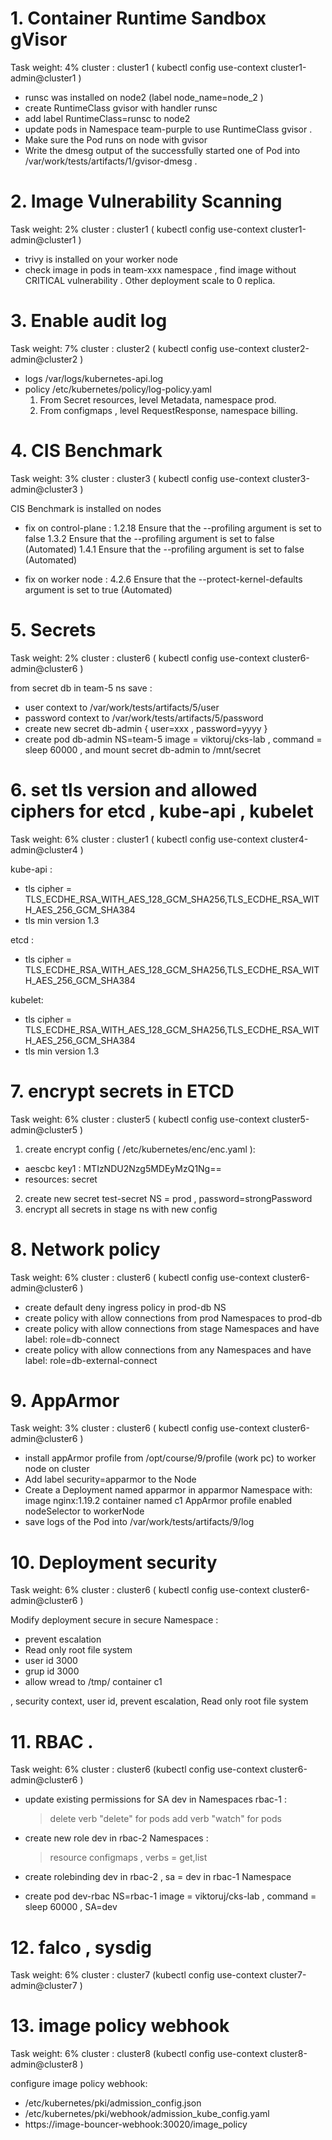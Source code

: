 # 1.  Container Runtime Sandbox gVisor
Task weight: 4%
cluster : cluster1 (  kubectl config use-context   cluster1-admin@cluster1   )

- runsc was  installed on node2 (label  node_name=node_2 )
- create RuntimeClass  gvisor with handler runsc
- add label RuntimeClass=runsc  to node2  
- update pods in Namespace team-purple to use  RuntimeClass  gvisor .
- Make sure the Pod runs on node with gvisor  
- Write the dmesg output of the successfully started one of Pod into /var/work/tests/artifacts/1/gvisor-dmesg .

# 2. Image Vulnerability Scanning
Task weight: 2%
cluster : cluster1 (  kubectl config use-context   cluster1-admin@cluster1   )
- trivy is installed on your worker node
- check image in pods  in team-xxx namespace  , find image  without CRITICAL vulnerability . Other deployment scale to 0 replica.

# 3. Enable audit log 
Task weight: 7%
cluster : cluster2 (  kubectl config use-context   cluster2-admin@cluster2 )
- logs  /var/logs/kubernetes-api.log
- policy /etc/kubernetes/policy/log-policy.yaml
  1. From Secret resources, level Metadata, namespace prod.
  2. From configmaps ,  level RequestResponse, namespace billing.

# 4. CIS Benchmark
Task weight: 3%
cluster : cluster3 (  kubectl config use-context   cluster3-admin@cluster3  )

CIS Benchmark  is installed  on nodes

- fix on control-plane :
  1.2.18 Ensure that the --profiling argument is set to false
  1.3.2 Ensure that the --profiling argument is set to false (Automated)
  1.4.1 Ensure that the --profiling argument is set to false (Automated)

- fix on worker node :
  4.2.6 Ensure that the --protect-kernel-defaults argument is set to true (Automated)

# 5. Secrets
Task weight: 2%
cluster : cluster6 (   kubectl config use-context   cluster6-admin@cluster6 )

from secret db  in team-5 ns  save :
  - user  context to /var/work/tests/artifacts/5/user
  - password  context to /var/work/tests/artifacts/5/password
  - create new secret db-admin { user=xxx  , password=yyyy }
  - create pod  db-admin NS=team-5  image = viktoruj/cks-lab , command = sleep 60000 , and mount secret db-admin   to /mnt/secret

# 6. set tls version  and  allowed ciphers for etcd , kube-api  , kubelet   
Task weight: 6%
cluster : cluster1 (  kubectl config use-context    cluster4-admin@cluster4   )

  kube-api :
   - tls  cipher  =  TLS_ECDHE_RSA_WITH_AES_128_GCM_SHA256,TLS_ECDHE_RSA_WITH_AES_256_GCM_SHA384
   - tls min version 1.3 
 
  etcd :
   - tls  cipher  =  TLS_ECDHE_RSA_WITH_AES_128_GCM_SHA256,TLS_ECDHE_RSA_WITH_AES_256_GCM_SHA384

  kubelet:
   - tls  cipher  =  TLS_ECDHE_RSA_WITH_AES_128_GCM_SHA256,TLS_ECDHE_RSA_WITH_AES_256_GCM_SHA384
   - tls min version 1.3

# 7. encrypt  secrets in  ETCD
Task weight: 6%
cluster : cluster5 (   kubectl config use-context    cluster5-admin@cluster5    )

1. create  encrypt  config (   /etc/kubernetes/enc/enc.yaml   ): 
  
 - aescbc 
    key1  : MTIzNDU2Nzg5MDEyMzQ1Ng==
 - resources: secret 
 

2. create new secret test-secret NS = prod , password=strongPassword
3. encrypt  all secrets in stage  ns     with new config


# 8. Network policy
Task weight: 6%
cluster : cluster6 (   kubectl config use-context    cluster6-admin@cluster6   )
 - create default deny ingress policy in prod-db NS
 - create policy  with allow connections from prod Namespaces to  prod-db
 - create policy  with allow connections from stage Namespaces and have label: role=db-connect
 - create policy  with allow connections from any Namespaces and have label: role=db-external-connect

# 9. AppArmor
Task weight: 3%
cluster : cluster6 (   kubectl config use-context    cluster6-admin@cluster6   )
- install appArmor profile from /opt/course/9/profile (work pc)  to worker node on cluster
- Add label security=apparmor to the Node
- Create a Deployment named apparmor in  apparmor Namespace with:
    image nginx:1.19.2 
    container named c1
    AppArmor profile enabled
    nodeSelector to workerNode
-  save logs of the Pod into /var/work/tests/artifacts/9/log

# 10. Deployment  security
Task weight: 6%
cluster : cluster6 (   kubectl config use-context    cluster6-admin@cluster6   )

Modify deployment secure in secure Namespace  : 
 - prevent escalation
 - Read only root file system
 - user id   3000
 - grup id   3000
 - allow wread to /tmp/  container c1

, security context, user id, prevent escalation, Read only root file system

# 11. RBAC  . 
Task weight: 6%
cluster : cluster6 (kubectl config use-context    cluster6-admin@cluster6 )

- update existing permissions for SA dev in Namespaces  rbac-1 :
  > delete verb    "delete" for pods
  > add verb "watch"  for pods

- create new role  dev   in  rbac-2  Namespaces :
   > resource configmaps , verbs =  get,list
-  create rolebinding  dev in rbac-2   , sa = dev in rbac-1 Namespace

- create pod  dev-rbac  NS=rbac-1  image = viktoruj/cks-lab , command = sleep 60000 , SA=dev

# 12. falco , sysdig 
Task weight: 6%
cluster : cluster7 (kubectl config use-context    cluster7-admin@cluster7 )

# 13. image policy webhook
Task weight: 6%
cluster : cluster8 (kubectl config use-context    cluster8-admin@cluster8 )

configure image policy webhook:
 - /etc/kubernetes/pki/admission_config.json 
 - /etc/kubernetes/pki/webhook/admission_kube_config.yaml
 -  https://image-bouncer-webhook:30020/image_policy   
